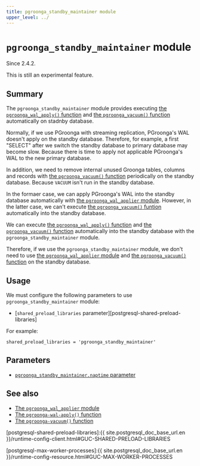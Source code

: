 ```yaml
---
title: pgroonga_standby_maintainer module
upper_level: ../
---
```


# `pgroonga_standby_maintainer` module

Since 2.4.2.

This is still an experimental feature.

## Summary

The `pgroonga_standby_maintainer` module provides executing [the `pgroonga_wal_apply()` function][pgroonga-wal-apply] and [the `pgroonga_vacuum()` function][pgroonga-vacuum] automatically on stadnby database.

Normally, if we use PGroonga with streaming replication, PGroonga's WAL doesn't apply on the standby database.
Therefore, for example, a first "SELECT" after we switch the standby database to primary database may become slow.
Because there is time to apply not applicable PGroonga's WAL to the new primary database.

In addition, we need to remove internal unused Groonga tables, columns and records with [the `pgroonga_vacuum()` function][pgroonga-vacuum] periodically on the standby database. Because `VACUUM` isn't run in the standby database.

In the formaer case, we can apply PGroonga's WAL into the standby database automatically with [the `pgroonga_wal_applier` module][pgroonga-wal-applier]. However, in the latter case, we can't execute [the `pgroonga_vacuum()` funtion][pgroonga-vacuum] automatically into the standby database.

We can execute [the `pgroonga_wal_apply()` function][pgroonga-wal-apply] and [the `pgroonga_vacuum()` function][pgroonga-vacuum] automatically into the standby database with the `pgroonga_standby_maintainer` module.

Therefore, if we use the `pgroonga_standby_maintainer` module, we don't need to use [the `pgroonga_wal_applier` module][pgroonga-wal-applier] and [the `pgroonga_vacuum()` function][pgroonga-vacuum] on the standby database.

## Usage

We must configure the following parameters to use `pgroonga_standby_maintainer` module:

  * [`shared_preload_libraries` parameter][postgresql-shared-preload-libraries]

For example:

```text
shared_preload_libraries = 'pgroonga_standby_maintainer'
```

## Parameters

  * [`pgroonga_standby_maintainer.naptime` parameter][pgroonga-standby-maintainer-naptime]

## See also

  * [The `pgroonga_wal_applier` module][pgroonga-wal-applier]
  * [The `pgroonga-wal-apply()` function][pgroonga-wal-apply]
  * [The `pgroonga-vacuum()` function][pgroonga-vacuum]


[pgroonga-wal-applier]:./pgroonga-wal-applier.html
[pgroonga-wal-apply]:../functions/pgroonga-wal-apply.html
[pgroonga-vacuum]:../functions/pgroonga-vacuum.html

[postgresql-shared-preload-libraries]:{{ site.postgresql_doc_base_url.en }}/runtime-config-client.html#GUC-SHARED-PRELOAD-LIBRARIES

[postgresql-max-worker-processes]:{{ site.postgresql_doc_base_url.en }}/runtime-config-resource.html#GUC-MAX-WORKER-PROCESSES

[pgroonga-standby-maintainer-naptime]:../parameters/pgroonga-standby-maintainer-naptime.html

